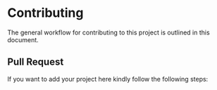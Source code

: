# Contributing

The general workflow for contributing to this project is outlined in this document.

## Pull Request

If you want to add your project here kindly follow the following steps:
